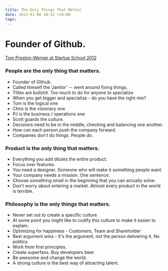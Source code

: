 ```yaml
---
title: The Only Things That Matter
date: 2013-01-08 20:32 +10:00
tags:
---
```


# Founder of Github.

[Tom Preston-Werner at Startup School 2012](http://www.youtube.com/watch?v=P9jjDpWzsUI)
### People are the only thing that matters.
- Founder of Github.
- Called himself the 'Janitor' -- went around fixing things.
- Titles are bullshit. Too much to do for anyone to specialize
- When you get bigger and specialize - do you have the right mix?
- Tom is the logical one
- Chris is the visionary one
- PJ is the business / operations one
- Scott guards the culture.
- Decisions need to be in the middle, checking and balancing one another.
- How can each person push the company forward.
- Companies don't do things. People do.

### Product is the only thing that matters.
- Everything you add dilutes the entire product.
- Focus over features.
- You need a designer. Someone who will make it something people want.
- Your company needs a mission. One sentence.
- Choose something small in the beginning that you can actually solve.
- Don't worry about entering a market. Almost every product in the world is terrible.


### Philosophy is the only things that matters.
- Never set out to create a specific culture
- At some point you might like to codify this culture to make it easier to explain.
- Optimizing for happiness - Customers, Team and Shareholder
- Best argument wins - it's the argument, not the person delivering it. No politics
- Work from first principles.
- Create superfans. Buy developers beer.
- Be awesome and change the world.
- A strong culture is the best way of attracting talent.
